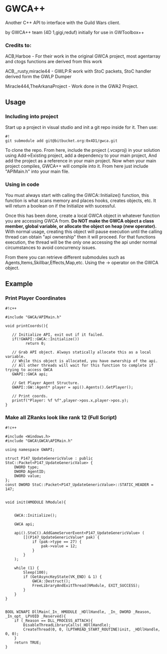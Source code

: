 # GWCA++ #

Another C++ API to interface with the Guild Wars client.

by GWCA++ team (4D 1,gigi,reduf) initially for use in GWToolbox++

### Credits to: ###

ACB,Harboe - For their work in the original GWCA project, most agentarray and ctogs functions are derived from this work

ACB,_rusty,miracle44 - GWLP:R work with StoC packets, StoC handler derived form the GWLP Dumper

Miracle444,TheArkanaProject - Work done in the GWA2 Project.


## Usage ##

### Including into project ###

Start up a project in visual studio and init a git repo inside for it. Then use:

```
#!
git submodule add git@bitbucket.org:0x4D1/gwca.git
```

To clone the repo. From here, include the project (.vcxproj) in your solution using Add->Existing project, add a dependency to your main project, And add the project as a reference in your main project. Now when your main project compiles, GWCA++ will compile into it. From here just include "APIMain.h" into your main file.

### Using in code ###

You must always start with calling the GWCA::Initialize() function, this function is what scans memory and places hooks, creates objects, etc. It will return a boolean on if the Initialize with sucessful.

Once this has been done, create a local GWCA object in whatever function you are accessing GWCA from. **Do NOT make the GWCA object a class member, global variable, or allocate the object on heap (new operator).** With normal usage, creating this object will pause execution until the calling thread can obtain "api ownership" then it will proceed. For that functions execution, the thread will be the only one accessing the api under normal circumstances to avoid concurrency issues.

From there you can retrieve different submodules such as Agents,Items,Skillbar,Effects,Map,etc. Using the -> operator on the GWCA object.

## Example ##

### Print Player Coordinates ###


```
#!c++

#include "GWCA/APIMain.h"

void printCoords(){

   // Initialize API, exit out if it failed.
   if(!GWAPI::GWCA::Initialize())
         return 0;

   // Grab API object. Always statically allocate this as a local variable.
   // While this object is allocated, you have ownership of the api.
   // All other threads will wait for this function to complete if trying to access GWCA
   GWAPI::GWCA api;

   // Get Player Agent Structure.
   GWAPI::GW::Agent* player = api().Agents().GetPlayer();

   // Print coords.
   printf("Player: %f %f",player->pos.x,player->pos.y);
}
```

### Make all ZRanks look like rank 12 (Full Script) ###


```
#!c++

#include <Windows.h>
#include "GWCA\GWCA\APIMain.h"

using namespace GWAPI;

struct P147_UpdateGenericValue : public StoC::Packet<P147_UpdateGenericValue> {
	DWORD type;
	DWORD AgentID;
	DWORD value;
};
const DWORD StoC::Packet<P147_UpdateGenericValue>::STATIC_HEADER = 147;


void init(HMODULE hModule){


	GWCA::Initialize();

	GWCA api;

	api().StoC().AddGameServerEvent<P147_UpdateGenericValue> (
		[](P147_UpdateGenericValue* pak) {
			if (pak->type == 27) {
				pak->value = 12;
			}
		}
	);

	while (1) {
		Sleep(100);
		if (GetAsyncKeyState(VK_END) & 1) {
			GWCA::Destruct();
			FreeLibraryAndExitThread(hModule, EXIT_SUCCESS);
		}
	}
}


BOOL WINAPI DllMain(_In_ HMODULE _HDllHandle, _In_ DWORD _Reason, _In_opt_ LPVOID _Reserved){
	if (_Reason == DLL_PROCESS_ATTACH){
		DisableThreadLibraryCalls(_HDllHandle);
		CreateThread(0, 0, (LPTHREAD_START_ROUTINE)init, _HDllHandle, 0, 0);
	}
	return TRUE;
}
```